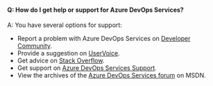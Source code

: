 

#### Q: How do I get help or support for Azure DevOps Services?

A:	You have several options for support:

* Report a problem with Azure DevOps Services on [Developer Community](https://developercommunity.visualstudio.com/spaces/21/index.html).
* Provide a suggestion on [UserVoice](https://visualstudio.uservoice.com/forums/330519-team-services).
* Get advice on [Stack Overflow](https://stackoverflow.com/questions/tagged/vs-team-services).
* Get support on [Azure DevOps Services Support](https://visualstudio.microsoft.com/team-services/support).
* View the archives of the [Azure DevOps Services forum](https://social.msdn.microsoft.com/Forums/en-us/home?forum=TFService) on MSDN.

